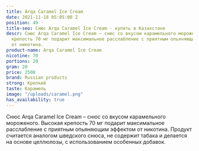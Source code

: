 ```yaml
---
title: Arqa Caramel Ice Cream
date: 2021-11-18 05:05:00 Z
position: 49
title-seo: Снюс Arqa Caramel Ice Cream - купить в Казахстане
descr: Снюс Arqa Caramel Ice Cream – снюс со вкусом карамельного мороженого. Высокая
  крепость 70 мг подарит максимальное расслабление с приятным опьяняющим эффектом
  от никотина.
product-name: Arqa Caramel Ice Cream
nicotine: 70
portions: 20
gram: 20
price: 2500
brand: Russian products
strong: Крепкий
taste: Карамель
image: "/uploads/caramel.png"
has_availability: true
---
```


Снюс Arqa Caramel Ice Cream – снюс со вкусом карамельного мороженого. Высокая крепость 70 мг подарит максимальное расслабление с приятным опьяняющим эффектом от никотина. Продукт считается аналогом шведского снюса, не содержит табака и делается на основе целлюлозы, с использованием особенных добавок.